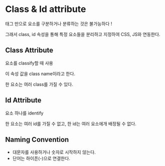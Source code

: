 # Class & Id attribute 

태그 만으로 요소를 구분하거나 분류하는 것은 불가능하다 ! 

그래서 class, id 속성을 통해 특정 요소들을 분리하고 지정하여 CSS, JS와 연동한다. 

## Class Attribute 

요소를 classify할 때 사용 

이 속성 값을 class name이라고 한다. 

한 요소는 여러 class를 가질 수 있다. 

## Id Attribute 


요소 하나를 identify 

한 요소는 여러 id를 가질 수 없고, 한 id는 여러 요소에개 배정될 수 없다. 

## Naming Convention

* 대문자를 사용하거나 숫자로 시작하지 않는다.
* 단어는 하이픈(-)으로 연결한다.

